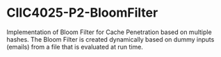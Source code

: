 # CIIC4025-P2-BloomFilter
Implementation of Bloom Filter for Cache Penetration based on multiple hashes. The 
Bloom Filter is created dynamically based on dummy inputs (emails) from a file that
is evaluated at run time.
